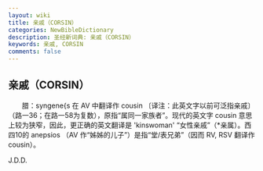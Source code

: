 ```yaml
---
layout: wiki
title: 亲戚（CORSIN）
categories: NewBibleDictionary
description: 圣经新词典: 亲戚（CORSIN）
keywords: 亲戚, CORSIN
comments: false
---
```


## 亲戚（CORSIN）

　　腊：syngene{s 在 AV 中翻译作 cousin 〔译注：此英文字以前可泛指亲戚〕（路一36；在路一58为复数），原指“属同一家族者”。现代的英文字 cousin 意思上较为狭窄，因此，更正确的英文翻译是 'kinswoman' “女性亲戚”（*亲属）。西四10的 anepsios （AV 作“姊姊的儿子”）是指“堂/表兄弟”（因而 RV, RSV 翻译作 cousin）。

J.D.D.






